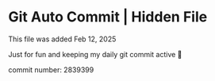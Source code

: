 # Git Auto Commit | Hidden File

This file was added Feb 12, 2025

Just for fun and keeping my daily git commit active 🤪

commit number: 2839399
